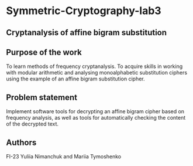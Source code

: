 # Symmetric-Cryptography-lab3

## Cryptanalysis of affine bigram substitution

## Purpose of the work

To learn methods of frequency cryptanalysis. To acquire skills in working with modular arithmetic and analysing monoalphabetic substitution ciphers using the example of an affine bigram substitution cipher. 

## Problem statement

Implement software tools for decrypting an affine bigram cipher based on frequency analysis, as well as tools for automatically checking the content of the decrypted text.

## Authors
FI-23 Yuliia Nimanchuk and Mariia Tymoshenko
